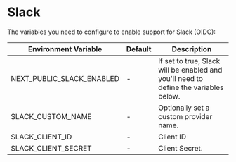 # Slack

The variables you need to configure to enable support for Slack (OIDC):

| Environment Variable         | Default | Description                                                                                        |
| ---------------------------- | ------- |----------------------------------------------------------------------------------------------------|
| NEXT_PUBLIC_SLACK_ENABLED | -       | If set to true, Slack will be enabled and you'll need to define the variables below. |
| SLACK_CUSTOM_NAME         | -       | Optionally set a custom provider name.                                                             |
| SLACK_CLIENT_ID           | -       | Client ID                                                                                          |
| SLACK_CLIENT_SECRET       | -       | Client Secret.                                                                                     |
